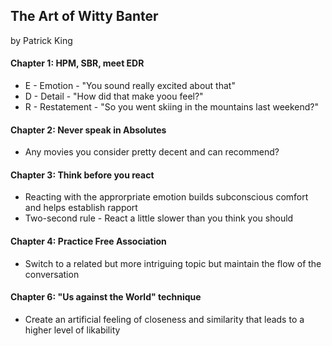 ## The Art of Witty Banter

by Patrick King

#### Chapter 1: HPM, SBR, meet EDR

* E - Emotion - "You sound really excited about that"
* D - Detail - "How did that make yoou feel?"
* R - Restatement - "So you went skiing in the mountains last weekend?"


#### Chapter 2: Never speak in Absolutes

* Any movies you consider pretty decent and can recommend?


#### Chapter 3: Think before you react

* Reacting with the approrpriate emotion builds subconscious comfort and helps establish rapport
* Two-second rule - React a little slower than you think you should


#### Chapter 4: Practice Free Association

* Switch to a related but more intriguing topic but maintain the flow of the conversation


#### Chapter 6: "Us against the World" technique

* Create an artificial feeling of closeness and similarity that leads to a higher level of likability
















